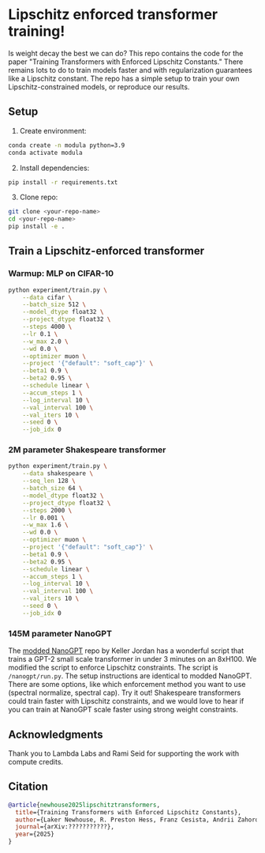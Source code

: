 # Lipschitz enforced transformer training!

Is weight decay the best we can do? This repo contains the code for the paper "Training Transformers with Enforced Lipschitz Constants." There remains lots to do to train models faster and with regularization guarantees like a Lipschitz constant. The repo has a simple setup to train your own Lipschitz-constrained models, or reproduce our results.

## Setup

1. Create environment:
```bash
conda create -n modula python=3.9
conda activate modula
```

2. Install dependencies:
```bash
pip install -r requirements.txt
```

3. Clone repo:
```bash
git clone <your-repo-name>
cd <your-repo-name>
pip install -e .
```

## Train a Lipschitz-enforced transformer

### Warmup: MLP on CIFAR-10

```bash
python experiment/train.py \
    --data cifar \
    --batch_size 512 \
    --model_dtype float32 \
    --project_dtype float32 \
    --steps 4000 \
    --lr 0.1 \
    --w_max 2.0 \
    --wd 0.0 \
    --optimizer muon \
    --project '{"default": "soft_cap"}' \
    --beta1 0.9 \
    --beta2 0.95 \
    --schedule linear \
    --accum_steps 1 \
    --log_interval 10 \
    --val_interval 100 \
    --val_iters 10 \
    --seed 0 \
    --job_idx 0
```

### 2M parameter Shakespeare transformer

```bash
python experiment/train.py \
    --data shakespeare \
    --seq_len 128 \
    --batch_size 64 \
    --model_dtype float32 \
    --project_dtype float32 \
    --steps 2000 \
    --lr 0.001 \
    --w_max 1.6 \
    --wd 0.0 \
    --optimizer muon \
    --project '{"default": "soft_cap"}' \
    --beta1 0.9 \
    --beta2 0.95 \
    --schedule linear \
    --accum_steps 1 \
    --log_interval 10 \
    --val_interval 100 \
    --val_iters 10 \
    --seed 0 \
    --job_idx 0
```

### 145M parameter NanoGPT

The [modded NanoGPT](https://github.com/KellerJordan/modded-nanogpt) repo by Keller Jordan has a wonderful script that trains a GPT-2 small scale transformer in under 3 minutes on an 8xH100. We modified the script to enforce Lipschitz constraints. The script is `/nanogpt/run.py`. The setup instructions are identical to modded NanoGPT. There are some options, like which enforcement method you want to use (spectral normalize, spectral cap). Try it out! Shakespeare transformers could train faster with Lipschitz constraints, and we would love to hear if you can train at NanoGPT scale faster using strong weight constraints.

## Acknowledgments

Thank you to Lambda Labs and Rami Seid for supporting the work with compute credits.

## Citation

```bibtex
@article{newhouse2025lipschitztransformers,
  title={Training Transformers with Enforced Lipschitz Constants},
  author={Laker Newhouse, R. Preston Hess, Franz Cesista, Andrii Zahorodnii, Jeremy Bernstein, Phillip Isola},
  journal={arXiv:???????????},
  year={2025}
}
```